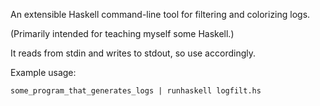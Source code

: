 An extensible Haskell command-line tool for filtering and colorizing logs.

(Primarily intended for teaching myself some Haskell.)

It reads from stdin and writes to stdout, so use accordingly.

Example usage:

`some_program_that_generates_logs | runhaskell logfilt.hs`

